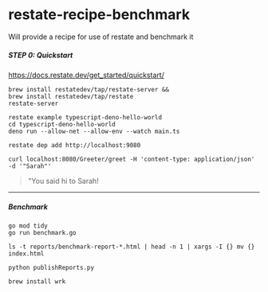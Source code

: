 # restate-recipe-benchmark
Will provide a recipe for use of restate and benchmark it


##### STEP 0: Quickstart
https://docs.restate.dev/get_started/quickstart/
```
brew install restatedev/tap/restate-server &&
brew install restatedev/tap/restate
restate-server 
```

```
restate example typescript-deno-hello-world
cd typescript-deno-hello-world
deno run --allow-net --allow-env --watch main.ts
```

```
restate dep add http://localhost:9080
```

```
curl localhost:8080/Greeter/greet -H 'content-type: application/json' -d '"Sarah"'
```

> "You said hi to Sarah!

-----

##### Benchmark

```
go mod tidy
go run benchmark.go
```

```
ls -t reports/benchmark-report-*.html | head -n 1 | xargs -I {} mv {} index.html
```

```
python publishReports.py
```

```
brew install wrk
```